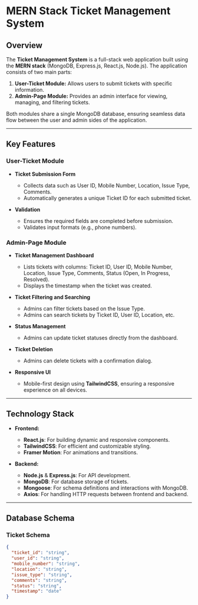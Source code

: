 # MERN Stack Ticket Management System

## Overview
The **Ticket Management System** is a full-stack web application built using the **MERN stack** (MongoDB, Express.js, React.js, Node.js). The application consists of two main parts:

1. **User-Ticket Module:** Allows users to submit tickets with specific information.
2. **Admin-Page Module:** Provides an admin interface for viewing, managing, and filtering tickets.

Both modules share a single MongoDB database, ensuring seamless data flow between the user and admin sides of the application.

---

## Key Features

### User-Ticket Module
- **Ticket Submission Form**  
  - Collects data such as User ID, Mobile Number, Location, Issue Type, Comments.
  - Automatically generates a unique Ticket ID for each submitted ticket.

- **Validation**  
  - Ensures the required fields are completed before submission.
  - Validates input formats (e.g., phone numbers).

### Admin-Page Module
- **Ticket Management Dashboard**  
  - Lists tickets with columns: Ticket ID, User ID, Mobile Number, Location, Issue Type, Comments, Status (Open, In Progress, Resolved).
  - Displays the timestamp when the ticket was created.

- **Ticket Filtering and Searching**  
  - Admins can filter tickets based on the Issue Type.
  - Admins can search tickets by Ticket ID, User ID, Location, etc.

- **Status Management**  
  - Admins can update ticket statuses directly from the dashboard.

- **Ticket Deletion**  
  - Admins can delete tickets with a confirmation dialog.

- **Responsive UI**  
  - Mobile-first design using **TailwindCSS**, ensuring a responsive experience on all devices.

---

## Technology Stack
- **Frontend:**  
  - **React.js**: For building dynamic and responsive components.
  - **TailwindCSS**: For efficient and customizable styling.
  - **Framer Motion**: For animations and transitions.

- **Backend:**  
  - **Node.js** & **Express.js**: For API development.
  - **MongoDB**: For database storage of tickets.
  - **Mongoose**: For schema definitions and interactions with MongoDB.
  - **Axios**: For handling HTTP requests between frontend and backend.

---

## Database Schema

### Ticket Schema
```json
{
  "ticket_id": "string",
  "user_id": "string",
  "mobile_number": "string",
  "location": "string",
  "issue_type": "string",
  "comments": "string",
  "status": "string",
  "timestamp": "date"
}
